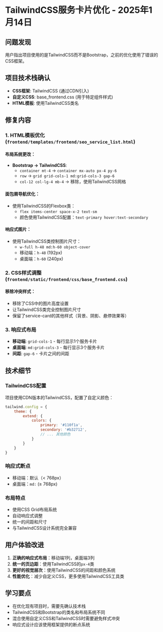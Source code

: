# TailwindCSS服务卡片优化 - 2025年1月14日

## 问题发现
用户指出项目使用的是TailwindCSS而不是Bootstrap，之前的优化使用了错误的CSS框架。

## 项目技术栈确认
- **CSS框架**: TailwindCSS (通过CDN引入)
- **自定义CSS**: base_frontend.css (用于特定组件样式)
- **HTML模板**: 使用TailwindCSS类名

## 修复内容

### 1. HTML模板优化 (`frontend/templates/frontend/seo_service_list.html`)

#### 布局系统更改：
- **Bootstrap → TailwindCSS**:
  - `container mt-4` → `container mx-auto px-4 py-6`
  - `row` → `grid grid-cols-1 md:grid-cols-3 gap-6`
  - `col-12 col-lg-4 mb-4` → 移除，使用TailwindCSS网格

#### 面包屑导航优化：
- 使用TailwindCSS的Flexbox类：
  - `flex items-center space-x-2 text-sm`
  - 颜色使用TailwindCSS配置：`text-primary hover:text-secondary`

#### 响应式图片：
- 使用TailwindCSS类控制图片尺寸：
  - `w-full h-48 md:h-60 object-cover`
  - 移动端：`h-48` (192px)
  - 桌面端：`h-60` (240px)

### 2. CSS样式调整 (`frontend/static/frontend/css/base_frontend.css`)

#### 移除冲突样式：
- 移除了CSS中的图片高度设置
- 让TailwindCSS类完全控制图片尺寸
- 保留了service-card的其他样式（背景、阴影、悬停效果等）

### 3. 响应式布局
- **移动端**: `grid-cols-1` - 每行显示1个服务卡片
- **桌面端**: `md:grid-cols-3` - 每行显示3个服务卡片
- **间距**: `gap-6` - 卡片之间的间距

## 技术细节

### TailwindCSS配置
项目使用CDN版本的TailwindCSS，配置了自定义颜色：
```javascript
tailwind.config = {
    theme: {
        extend: {
            colors: {
                primary: '#110f1a',
                secondary: '#b32712',
                // ... 其他颜色
            }
        }
    }
}
```

### 响应式断点
- 移动端：默认（< 768px）
- 桌面端：`md:` (≥ 768px)

### 布局特点
- 使用CSS Grid布局系统
- 自动响应式调整
- 统一的间距和尺寸
- 与TailwindCSS设计系统完全兼容

## 用户体验改进
1. **正确的响应式布局**：移动端1列，桌面端3列
2. **统一的页边距**：使用TailwindCSS的`px-4`类
3. **更好的视觉层次**：使用TailwindCSS的间距和颜色系统
4. **性能优化**：减少自定义CSS，更多使用TailwindCSS工具类

## 学习要点
- 在优化现有项目时，需要先确认技术栈
- TailwindCSS和Bootstrap的类名和布局系统不同
- 混合使用自定义CSS和TailwindCSS时需要避免样式冲突
- 响应式设计应该使用框架提供的断点系统
